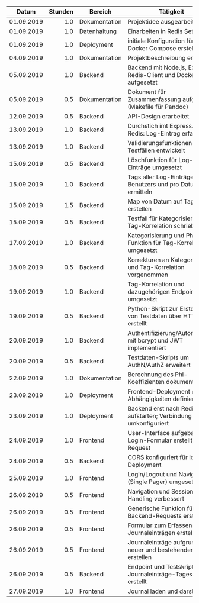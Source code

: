 | Datum      | Stunden | Bereich       | Tätigkeit                                                        |
|------------|--------:|---------------|------------------------------------------------------------------|
| 01.09.2019 |     1.0 | Dokumentation | Projektidee ausgearbeitet                                        |
| 01.09.2019 |     1.0 | Datenhaltung  | Einarbeiten in Redis Sets                                        |
| 01.09.2019 |     1.0 | Deployment    | initiale Konfiguration für Docker Compose erstellt               |
| 04.09.2019 |     1.0 | Dokumentation | Projektbeschreibung erstellt                                     |
| 05.09.2019 |     1.0 | Backend       | Backend mit Node.js, Express, Redis-Client und Docker aufgesetzt |
| 05.09.2019 |     0.5 | Dokumentation | Dokument für Zusammenfassung aufgesetzt (Makefile für Pandoc)    |
| 12.09.2019 |     0.5 | Backend       | API-Design erarbeitet                                            |
| 13.09.2019 |     1.0 | Backend       | Durchstich imt Express.js und Redis: Log-Eintrag erfassen        |
| 13.09.2019 |     1.0 | Backend       | Validierungsfunktionen mit Testfällen entwickelt                 |
| 15.09.2019 |     0.5 | Backend       | Löschfunktion für Log-Einträge umgesetzt                         |
| 15.09.2019 |     1.0 | Backend       | Tags aller Log-Einträge eines Benutzers und pro Datum ermitteln  |
| 15.09.2019 |     1.5 | Backend       | Map von Datum auf Tagliste erstellen                             |
| 15.09.2019 |     0.5 | Backend       | Testfall für Kategorisierung der Tag-Korrelation schrieben       |
| 17.09.2019 |     1.0 | Backend       | Kategorisierung und Phi-Funktion für Tag-Korrelation umgesetzt   |
| 18.09.2019 |     0.5 | Backend       | Korrekturen an Kategorisierung und Tag-Korrelation vorgenommen   |
| 19.09.2019 |     1.0 | Backend       | Tag-Korrelation und dazugehörigen Endpoint umgesetzt             |
| 19.09.2019 |     0.5 | Backend       | Python-Skript zur Erstellung von Testdaten über HTTP erstellt    |
| 20.09.2019 |     1.0 | Backend       | Authentifizierung/Autorisierung mit bcrypt und JWT implementiert |
| 20.09.2019 |     0.5 | Backend       | Testdaten-Skripts um AuthN/AuthZ erweitert                       |
| 22.09.2019 |     1.0 | Dokumentation | Berechnung des Phi-Koeffizienten dokumentiert                    |
| 23.09.2019 |     1.0 | Deployment    | Frontend-Deployment erstellt; Abhängigkeiten definiert           |
| 23.09.2019 |     1.0 | Deployment    | Backend erst nach Redis aufstarten; Verbindung umkonfiguriert    |
| 24.09.2019 |     1.0 | Frontend      | User-Interface aufgebaut; Login-Formular erstellt; Login-Request |
| 24.09.2019 |     0.5 | Backend       | CORS konfiguriert für lokales Deployment                         |
| 25.09.2019 |     1.0 | Frontend      | Login/Logout und Navigation (Single Pager) umgesetzt             |
| 26.09.2019 |     0.5 | Frontend      | Navigation und Session-Handling verbessert                       |
| 26.09.2019 |     0.5 | Frontend      | Generische Funktion für Backend-Requests erstellt                |
| 26.09.2019 |     0.5 | Frontend      | Formular zum Erfassen von Journaleinträgen erstellt              |
| 26.09.2019 |     0.5 | Frontend      | Journaleinträge aufgrund neuer und bestehender Tags erstellen    |
| 26.09.2019 |     0.5 | Backend       | Endpoint und Testskript für Journaleinträge-Tagesdaten erstellt  |
| 27.09.2019 |     1.0 | Frontend      | Journal laden und darstellen                                     |
